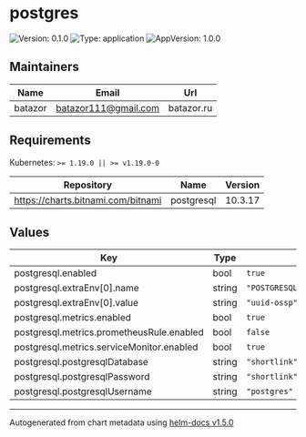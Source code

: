 # postgres

![Version: 0.1.0](https://img.shields.io/badge/Version-0.1.0-informational?style=flat-square) ![Type: application](https://img.shields.io/badge/Type-application-informational?style=flat-square) ![AppVersion: 1.0.0](https://img.shields.io/badge/AppVersion-1.0.0-informational?style=flat-square)

## Maintainers

| Name | Email | Url |
| ---- | ------ | --- |
| batazor | batazor111@gmail.com | batazor.ru |

## Requirements

Kubernetes: `>= 1.19.0 || >= v1.19.0-0`

| Repository | Name | Version |
|------------|------|---------|
| https://charts.bitnami.com/bitnami | postgresql | 10.3.17 |

## Values

| Key | Type | Default | Description |
|-----|------|---------|-------------|
| postgresql.enabled | bool | `true` |  |
| postgresql.extraEnv[0].name | string | `"POSTGRESQL_SHARED_PRELOAD_LIBRARIES"` |  |
| postgresql.extraEnv[0].value | string | `"uuid-ossp"` |  |
| postgresql.metrics.enabled | bool | `true` |  |
| postgresql.metrics.prometheusRule.enabled | bool | `false` |  |
| postgresql.metrics.serviceMonitor.enabled | bool | `true` |  |
| postgresql.postgresqlDatabase | string | `"shortlink"` |  |
| postgresql.postgresqlPassword | string | `"shortlink"` |  |
| postgresql.postgresqlUsername | string | `"postgres"` |  |

----------------------------------------------
Autogenerated from chart metadata using [helm-docs v1.5.0](https://github.com/norwoodj/helm-docs/releases/v1.5.0)
